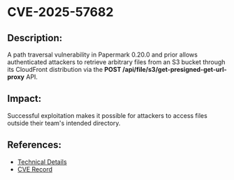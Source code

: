 # CVE-2025-57682

## Description:

A path traversal vulnerability in Papermark 0.20.0 and prior allows authenticated attackers to retrieve arbitrary files from an S3 bucket through its CloudFront distribution via the **POST /api/file/s3/get-presigned-get-url-proxy** API.

## Impact:

Successful exploitation makes it possible for attackers to access files outside their team's intended directory.

## References:

- [Technical Details](<https://pages.dos-m0nk3y.com/blog/cve/Papermark 0.20.0 - Authenticated Path Traversal#path-traversal-cve-2025-57682>)
- [CVE Record](https://www.cve.org/CVERecord?id=CVE-2025-57682)
